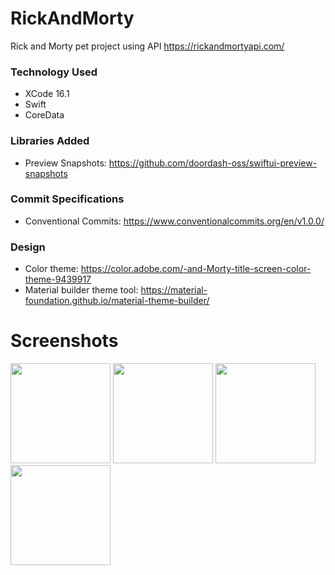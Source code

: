 # RickAndMorty
Rick and Morty pet project using API https://rickandmortyapi.com/

### Technology Used
- XCode 16.1
- Swift
- CoreData

### Libraries Added
- Preview Snapshots: https://github.com/doordash-oss/swiftui-preview-snapshots

### Commit Specifications
- Conventional Commits: https://www.conventionalcommits.org/en/v1.0.0/

### Design

- Color theme: https://color.adobe.com/-and-Morty-title-screen-color-theme-9439917
- Material builder theme tool: https://material-foundation.github.io/material-theme-builder/

# Screenshots
<img src = "https://github.com/user-attachments/assets/e5bf7b83-649a-4476-b531-0135024e5387" width="160" />
<img src = "https://github.com/user-attachments/assets/33fe0e1b-98ab-4a42-98d1-36f026aafc31" width="160" />
<img src = "https://github.com/user-attachments/assets/7f23b300-f5c5-4864-9cf9-7f95080fd85e" width="160" />
<img src = "https://github.com/user-attachments/assets/7dcd3f53-ec0d-4a44-b1eb-6d43c2899603" width="160" />

